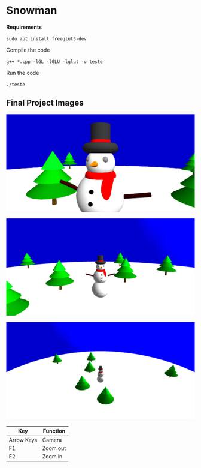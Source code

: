 # Snowman

**Requirements**

```
sudo apt install freeglut3-dev
```

Compile the code

```
g++ *.cpp -lGL -lGLU -lglut -o teste
```

Run the code

```
./teste
```



## **Final Project Images**

![Zoom in](images/zoom_in.png)

![Snowman](images/snowman.png)

![Zoom out](images/zoom_out.png)


| Key | Function |
| --- | --- |
| Arrow Keys | Camera |
| F1 | Zoom out | 
| F2 | Zoom in |